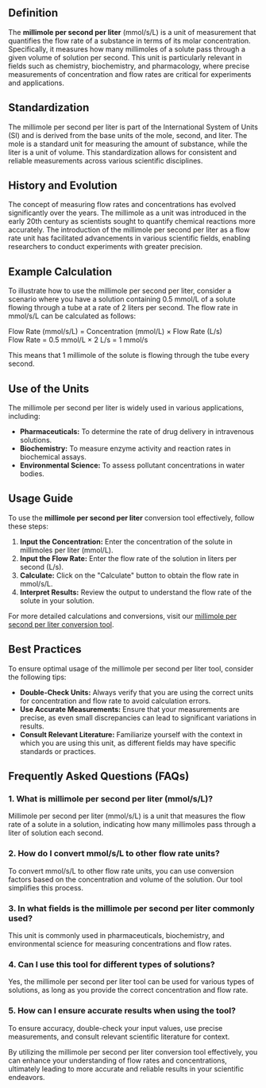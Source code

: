 ## Definition

The **millimole per second per liter** (mmol/s/L) is a unit of measurement that quantifies the flow rate of a substance in terms of its molar concentration. Specifically, it measures how many millimoles of a solute pass through a given volume of solution per second. This unit is particularly relevant in fields such as chemistry, biochemistry, and pharmacology, where precise measurements of concentration and flow rates are critical for experiments and applications.

## Standardization

The millimole per second per liter is part of the International System of Units (SI) and is derived from the base units of the mole, second, and liter. The mole is a standard unit for measuring the amount of substance, while the liter is a unit of volume. This standardization allows for consistent and reliable measurements across various scientific disciplines.

## History and Evolution

The concept of measuring flow rates and concentrations has evolved significantly over the years. The millimole as a unit was introduced in the early 20th century as scientists sought to quantify chemical reactions more accurately. The introduction of the millimole per second per liter as a flow rate unit has facilitated advancements in various scientific fields, enabling researchers to conduct experiments with greater precision.

## Example Calculation

To illustrate how to use the millimole per second per liter, consider a scenario where you have a solution containing 0.5 mmol/L of a solute flowing through a tube at a rate of 2 liters per second. The flow rate in mmol/s/L can be calculated as follows:

Flow Rate (mmol/s/L) = Concentration (mmol/L) × Flow Rate (L/s)  
Flow Rate = 0.5 mmol/L × 2 L/s = 1 mmol/s

This means that 1 millimole of the solute is flowing through the tube every second.

## Use of the Units

The millimole per second per liter is widely used in various applications, including:

- **Pharmaceuticals:** To determine the rate of drug delivery in intravenous solutions.
- **Biochemistry:** To measure enzyme activity and reaction rates in biochemical assays.
- **Environmental Science:** To assess pollutant concentrations in water bodies.

## Usage Guide

To use the **millimole per second per liter** conversion tool effectively, follow these steps:

1. **Input the Concentration:** Enter the concentration of the solute in millimoles per liter (mmol/L).
2. **Input the Flow Rate:** Enter the flow rate of the solution in liters per second (L/s).
3. **Calculate:** Click on the "Calculate" button to obtain the flow rate in mmol/s/L.
4. **Interpret Results:** Review the output to understand the flow rate of the solute in your solution.

For more detailed calculations and conversions, visit our [millimole per second per liter conversion tool](https://www.inayam.co/unit-converter/flow_rate_mole).

## Best Practices

To ensure optimal usage of the millimole per second per liter tool, consider the following tips:

- **Double-Check Units:** Always verify that you are using the correct units for concentration and flow rate to avoid calculation errors.
- **Use Accurate Measurements:** Ensure that your measurements are precise, as even small discrepancies can lead to significant variations in results.
- **Consult Relevant Literature:** Familiarize yourself with the context in which you are using this unit, as different fields may have specific standards or practices.

## Frequently Asked Questions (FAQs)

### 1. What is millimole per second per liter (mmol/s/L)?
Millimole per second per liter (mmol/s/L) is a unit that measures the flow rate of a solute in a solution, indicating how many millimoles pass through a liter of solution each second.

### 2. How do I convert mmol/s/L to other flow rate units?
To convert mmol/s/L to other flow rate units, you can use conversion factors based on the concentration and volume of the solution. Our tool simplifies this process.

### 3. In what fields is the millimole per second per liter commonly used?
This unit is commonly used in pharmaceuticals, biochemistry, and environmental science for measuring concentrations and flow rates.

### 4. Can I use this tool for different types of solutions?
Yes, the millimole per second per liter tool can be used for various types of solutions, as long as you provide the correct concentration and flow rate.

### 5. How can I ensure accurate results when using the tool?
To ensure accuracy, double-check your input values, use precise measurements, and consult relevant scientific literature for context.

By utilizing the millimole per second per liter conversion tool effectively, you can enhance your understanding of flow rates and concentrations, ultimately leading to more accurate and reliable results in your scientific endeavors.